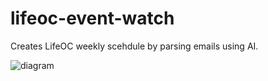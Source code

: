 # lifeoc-event-watch
Creates LifeOC weekly scehdule by parsing emails using AI.

![diagram](https://i.imgur.com/N5mDVbu.png)
